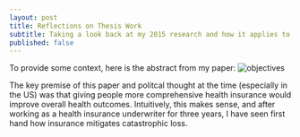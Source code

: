 ```yaml
---
layout: post
title: Reflections on Thesis Work
subtitle: Taking a look back at my 2015 research and how it applies to today
published: false
---
```



To provide some context, here is the abstract from my paper:
![objectives]({{site.baseurl}}/img/thesi.jpg)

The key premise of this paper and politcal thought at the time (especially in the US) was that giving people more comprehensive health insurance would improve overall health outcomes. Intuitively, this makes sense, and after working as a health insurance underwriter for three years, I have seen first hand how insurance mitigates catastrophic loss. 
